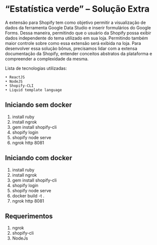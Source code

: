 # “Estatística verde” – Solução Extra

A extensão para Shopify tem como objetivo permitir a visualização de dados da ferramenta Google Data Studio e inserir formulários do Google Forms. Dessa maneira, permitindo que o usuário da Shopify possa exibir dados independente do tema utilizado em sua loja. Permitindo também maior controle sobre como essa extensão será exibida na loja. Para desenvolver essa solução bônus, precisamos lidar com a extensa documentação da Shopify, entender conceitos abstratos da plataforma e compreender a complexidade da mesma.

Lista de tecnologias utilizadas:

    • ReactJS
    • NodeJS
    • Shopify-CLI
    • Liquid template language
## Iniciando sem docker

1. install ruby
2. install ngrok
3. gem install shopify-cli
4. shopify login
5. shopify node serve
6. ngrok http 8081

## Iniciando com docker

1. install ruby
2. install ngrok
3. gem install shopify-cli
4. shopify login
5. shopify node serve
6. docker build -t <teste-helloworld> .
7. ngrok http 8081

## Requerimentos

1. ngrok
2. shopify-cli
3. NodeJs

